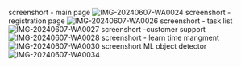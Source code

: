 screenshort - main page
![IMG-20240607-WA0024](https://github.com/mohitsinghrajput8349/GrowTask/assets/119424794/b18ee8fa-d796-47a5-b8fe-d4446a589988)
screenshort - registration page
![IMG-20240607-WA0026](https://github.com/mohitsinghrajput8349/GrowTask/assets/119424794/0c37fbc8-dff4-4f68-9f63-efca8a383c33)
screenshort - task list 
![IMG-20240607-WA0027](https://github.com/mohitsinghrajput8349/GrowTask/assets/119424794/a1eda45a-75d0-4c50-b980-92008fc506d1)
screenshort -customer support 
![IMG-20240607-WA0028](https://github.com/mohitsinghrajput8349/GrowTask/assets/119424794/ec5d8381-5289-4e04-8eba-a6587a698737)
screenshort - learn time mangment
![IMG-20240607-WA0030](https://github.com/mohitsinghrajput8349/GrowTask/assets/119424794/3f6e1ecc-0ba8-44d3-a745-817823d68717)
screenshort ML object detector
![IMG-20240607-WA0034](https://github.com/mohitsinghrajput8349/GrowTask/assets/119424794/eb2cb962-8de4-405c-9760-7576cdf0917d)

